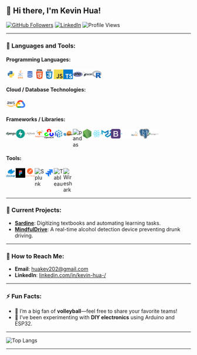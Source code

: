 ## 👋 Hi there, I'm Kevin Hua!

[![GitHub Followers](https://img.shields.io/github/followers/khua20?style=social&label=Follow)](https://github.com/khua20) 
[![LinkedIn](https://img.shields.io/badge/LinkedIn-Connect-blue?style=flat&logo=linkedin&logoColor=white)](https://www.linkedin.com/in/kevin-hua-/)
![Profile Views](https://komarev.com/ghpvc/?username=khua20&style=flat-square&color=blue)

<!-- Devicons stylesheet for icons -->
<link rel="stylesheet" type='text/css' href="https://cdn.jsdelivr.net/gh/devicons/devicon@latest/devicon.min.css" />

---

### 🧰 Languages and Tools:

#### Programming Languages:
<img align="left" alt="Python" width="26px" src="https://raw.githubusercontent.com/github/explore/main/topics/python/python.png" />
<img align="left" alt="Java" width="26px" src="https://raw.githubusercontent.com/github/explore/main/topics/java/java.png" />
<img align="left" alt="SQL" width="26px" src="https://raw.githubusercontent.com/github/explore/main/topics/sql/sql.png" />
<img align="left" alt="HTML5" width="26px" src="https://raw.githubusercontent.com/github/explore/main/topics/html/html.png" />
<img align="left" alt="CSS3" width="26px" src="https://raw.githubusercontent.com/github/explore/main/topics/css/css.png" />
<img align="left" alt="JavaScript" width="26px" src="https://raw.githubusercontent.com/github/explore/main/topics/javascript/javascript.png" />
<img align="left" alt="TypeScript" width="26px" src="https://raw.githubusercontent.com/github/explore/main/topics/typescript/typescript.png" />
<img align="left" alt="PHP" width="26px" src="https://raw.githubusercontent.com/github/explore/main/topics/php/php.png" />
<img align="left" alt="Bash" width="26px" src="https://raw.githubusercontent.com/github/explore/main/topics/bash/bash.png" />
<img align="left" alt="R" width="26px" src="https://raw.githubusercontent.com/github/explore/main/topics/r/r.png" />
<br clear="left"/>

#### Cloud / Database Technologies:
<img align="left" alt="AWS" width="26px" src="https://raw.githubusercontent.com/github/explore/main/topics/aws/aws.png" />
<img align="left" alt="Google Cloud" width="26px" src="https://raw.githubusercontent.com/github/explore/main/topics/google-cloud/google-cloud.png" />
<br clear="left"/>

#### Frameworks / Libraries:
<img align="left" alt="Django" width="26px" src="https://raw.githubusercontent.com/github/explore/main/topics/django/django.png" />
<img align="left" alt="FastAPI" width="26px" src="https://raw.githubusercontent.com/github/explore/main/topics/fastapi/fastapi.png" />
<img align="left" alt="PyTorch" width="26px" src="https://raw.githubusercontent.com/github/explore/main/topics/pytorch/pytorch.png" />
<img align="left" alt="TensorFlow" width="26px" src="https://raw.githubusercontent.com/github/explore/main/topics/tensorflow/tensorflow.png" />
<img align="left" alt="OpenCV" width="26px" src="https://raw.githubusercontent.com/github/explore/main/topics/opencv/opencv.png" />
<img align="left" alt="NumPy" width="26px" src="https://raw.githubusercontent.com/github/explore/main/topics/numpy/numpy.png" />
<img align="left" alt="scikit-learn" width="26px" src="https://raw.githubusercontent.com/github/explore/main/topics/scikit-learn/scikit-learn.png" />
<img align="left" alt="pandas" width="26px" src="https://cdn.jsdelivr.net/gh/devicons/devicon@latest/icons/pandas/pandas-original.svg" />
<img align="left" alt="Node.js" width="26px" src="https://raw.githubusercontent.com/github/explore/main/topics/nodejs/nodejs.png" />
<img align="left" alt="React" width="26px" src="https://raw.githubusercontent.com/github/explore/main/topics/react/react.png" />
<img align="left" alt="Material UI" width="26px" src="https://raw.githubusercontent.com/devicons/devicon/master/icons/materialui/materialui-original.svg" />
<img align="left" alt="Bootstrap" width="26px" src="https://raw.githubusercontent.com/github/explore/main/topics/bootstrap/bootstrap.png" />
<img align="left" alt="Tailwind CSS" width="26px" src="https://raw.githubusercontent.com/devicons/devicon/master/icons/tailwindcss/tailwindcss-original-wordmark.svg" />
<img align="left" alt="MySQL" width="26px" src="https://raw.githubusercontent.com/github/explore/main/topics/mysql/mysql.png" />
<img align="left" alt="PostgreSQL" width="26px" src="https://raw.githubusercontent.com/github/explore/main/topics/postgresql/postgresql.png" />
<img align="left" alt="MongoDB" width="26px" src="https://raw.githubusercontent.com/github/explore/main/topics/mongodb/mongodb.png" />
<br clear="left"/>

#### Tools:
<img align="left" alt="Docker" width="26px" src="https://raw.githubusercontent.com/github/explore/main/topics/docker/docker.png" />
<img align="left" alt="Figma" width="26px" src="https://raw.githubusercontent.com/github/explore/main/topics/figma/figma.png" />
<img align="left" alt="Postman" width="26px" src="https://raw.githubusercontent.com/github/explore/main/topics/postman/postman.png" />
<img align="left" alt="Splunk" width="26px" src="https://img.icons8.com/?size=100&id=49188&format=png&color=000000" />
<img align="left" alt="Jira" width="26px" src="https://raw.githubusercontent.com/devicons/devicon/master/icons/jira/jira-original.svg" />
<img align="left" alt="Tableau" width="26px" src="https://img.icons8.com/?size=100&id=9Kvi1p1F0tUo&format=png&color=000000" />
<img align="left" alt="Wireshark" width="26px" src="https://upload.wikimedia.org/wikipedia/commons/d/db/Wireshark_Icon.png" />
<br clear="left"/>

---

### 🚀 Current Projects:
- **[Sardine](https://github.com/khua20/sardine.)**: Digitizing textbooks and automating learning tasks.
- **[MindfulDrive](https://github.com/khua20/Mindful-Drive)**: A real-time alcohol detection device preventing drunk driving.

---

### 🤝 How to Reach Me:
- **Email**: huakev202@gmail.com
- **LinkedIn**: [linkedin.com/in/kevin-hua-/](https://www.linkedin.com/in/kevin-hua-/)

---

### ⚡ Fun Facts:
- 🏐 I’m a big fan of **volleyball**—feel free to share your favorite teams!
- 🔧 I’ve been experimenting with **DIY electronics** using Arduino and ESP32.

---

![Top Langs](https://github-readme-stats.vercel.app/api/top-langs/?username=khua20&layout=compact&theme=radical)

---

